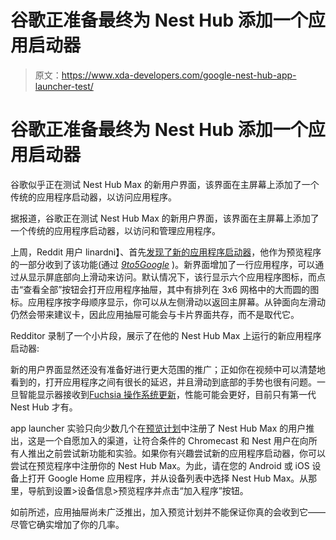 # 谷歌正准备最终为 Nest Hub 添加一个应用启动器

> 原文：<https://www.xda-developers.com/google-nest-hub-app-launcher-test/>

# 谷歌正准备最终为 Nest Hub 添加一个应用启动器

谷歌似乎正在测试 Nest Hub Max 的新用户界面，该界面在主屏幕上添加了一个传统的应用程序启动器，以访问应用程序。

据报道，谷歌正在测试 Nest Hub Max 的新用户界面，该界面在主屏幕上添加了一个传统的应用程序启动器，以访问和管理应用程序。

上周，Reddit 用户 linardni】、首先[发现了新的应用程序启动器](https://www.reddit.com/r/googlehome/comments/p2z4uo/nest_hub_new_apps_ui/)，他作为预览程序的一部分收到了该功能(通过 [*9to5Google*](https://9to5google.com/2021/08/12/nest-hub-app-launcher/) )。新界面增加了一行应用程序，可以通过从显示屏底部向上滑动来访问。默认情况下，该行显示六个应用程序图标，而点击“查看全部”按钮会打开应用程序抽屉，其中有排列在 3x6 网格中的大而圆的图标。应用程序按字母顺序显示，你可以从左侧滑动以返回主屏幕。从钟面向左滑动仍然会带来建议卡，因此应用抽屉可能会与卡片界面共存，而不是取代它。

Redditor 录制了一个小片段，展示了在他的 Nest Hub Max 上运行的新应用程序启动器:

新的用户界面显然还没有准备好进行更大范围的推广；正如你在视频中可以清楚地看到的，打开应用程序之间有很长的延迟，并且滑动到底部的手势也很有问题。一旦智能显示器接收到[Fuchsia 操作系统更新](https://www.xda-developers.com/google-fuchsia-os-debut-nest-hub/)，性能可能会更好，目前只有第一代 Nest Hub 才有。

app launcher 实验只向少数几个在[预览计划](https://support.google.com/googlenest/answer/6343937?hl=en#zippy=%2Chow-do-i-join-the-preview-program%2Cwhat-devices-are-eligible-for-the-preview-program%2Cwhy-join-the-preview-program)中注册了 Nest Hub Max 的用户推出，这是一个自愿加入的渠道，让符合条件的 Chromecast 和 Nest 用户在向所有人推出之前尝试新功能和实验。如果你有兴趣尝试新的应用程序启动器，你可以尝试在预览程序中注册你的 Nest Hub Max。为此，请在您的 Android 或 iOS 设备上打开 Google Home 应用程序，并从设备列表中选择 Nest Hub Max。从那里，导航到设置>设备信息>预览程序并点击“加入程序”按钮。

如前所述，应用抽屉尚未广泛推出，加入预览计划并不能保证你真的会收到它——尽管它确实增加了你的几率。